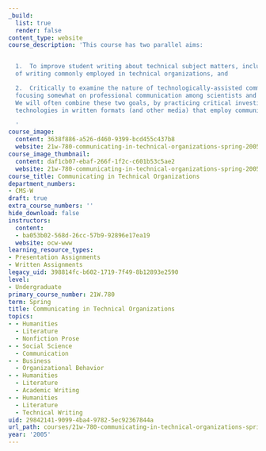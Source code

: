 ```yaml
---
_build:
  list: true
  render: false
content_type: website
course_description: 'This course has two parallel aims:


  1.  To improve student writing about technical subject matters, including forms
  of writing commonly employed in technical organizations, and

  2.  Critically to examine the nature of technologically-assisted communication,
  focusing somewhat on professional communication among scientists and engineers.
  We will often combine these two goals, by practicing critical investigation of communications
  technologies in written formats (and other media) that employ communications technologies.

  '
course_image:
  content: 3638f886-a526-d460-9399-bcd455c437b8
  website: 21w-780-communicating-in-technical-organizations-spring-2005
course_image_thumbnail:
  content: daf1cb07-ebaf-266f-1f2c-c601b53c5ae2
  website: 21w-780-communicating-in-technical-organizations-spring-2005
course_title: Communicating in Technical Organizations
department_numbers:
- CMS-W
draft: true
extra_course_numbers: ''
hide_download: false
instructors:
  content:
  - ba053b02-568d-26cc-57b9-92896e17ea19
  website: ocw-www
learning_resource_types:
- Presentation Assignments
- Written Assignments
legacy_uid: 398814fc-b602-1719-7f49-8b12893e2590
level:
- Undergraduate
primary_course_number: 21W.780
term: Spring
title: Communicating in Technical Organizations
topics:
- - Humanities
  - Literature
  - Nonfiction Prose
- - Social Science
  - Communication
- - Business
  - Organizational Behavior
- - Humanities
  - Literature
  - Academic Writing
- - Humanities
  - Literature
  - Technical Writing
uid: 29842141-9099-4ba4-9782-5ec92367844a
url_path: courses/21w-780-communicating-in-technical-organizations-spring-2005
year: '2005'
---
```

